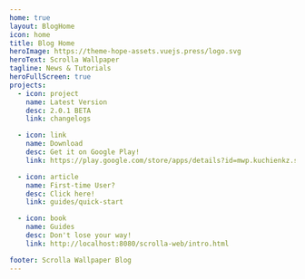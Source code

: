 ```yaml
---
home: true
layout: BlogHome
icon: home
title: Blog Home
heroImage: https://theme-hope-assets.vuejs.press/logo.svg
heroText: Scrolla Wallpaper
tagline: News & Tutorials
heroFullScreen: true
projects:
  - icon: project
    name: Latest Version
    desc: 2.0.1 BETA
    link: changelogs

  - icon: link
    name: Download
    desc: Get it on Google Play!
    link: https://play.google.com/store/apps/details?id=mwp.kuchienkz.scrolla_wallpaper

  - icon: article
    name: First-time User?
    desc: Click here!
    link: guides/quick-start

  - icon: book
    name: Guides
    desc: Don't lose your way!
    link: http://localhost:8080/scrolla-web/intro.html

footer: Scrolla Wallpaper Blog
---
```

